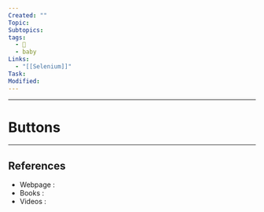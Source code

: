 ```yaml
---
Created: ""
Topic: 
Subtopics: 
tags:
  - 🌱
  - baby
Links:
  - "[[Selenium]]"
Task: 
Modified:
---
```



---

# Buttons
---







## References
- Webpage :
- Books   :
- Videos  :
